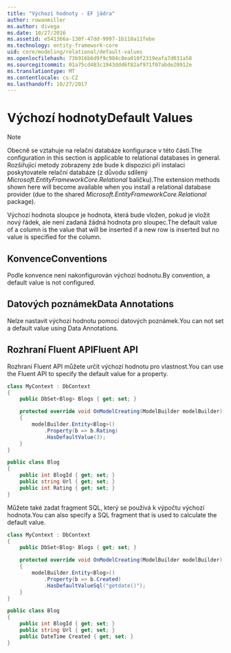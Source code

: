 ```yaml
---
title: "Výchozí hodnoty - EF jádra"
author: rowanmiller
ms.author: divega
ms.date: 10/27/2016
ms.assetid: e541366a-130f-47dd-9997-1b110a11febe
ms.technology: entity-framework-core
uid: core/modeling/relational/default-values
ms.openlocfilehash: 73b916b6d9f9c984c8ea010f2319eafa7d031a58
ms.sourcegitcommit: 01a75cd483c1943ddd6f82af971f07abde20912e
ms.translationtype: MT
ms.contentlocale: cs-CZ
ms.lasthandoff: 10/27/2017
---
```

# <a name="default-values"></a><span data-ttu-id="13cd4-102">Výchozí hodnoty</span><span class="sxs-lookup"><span data-stu-id="13cd4-102">Default Values</span></span>

> [!NOTE]  
> <span data-ttu-id="13cd4-103">Obecně se vztahuje na relační databáze konfigurace v této části.</span><span class="sxs-lookup"><span data-stu-id="13cd4-103">The configuration in this section is applicable to relational databases in general.</span></span> <span data-ttu-id="13cd4-104">Rozšiřující metody zobrazeny zde bude k dispozici při instalaci poskytovatele relační databáze (z důvodu sdílený *Microsoft.EntityFrameworkCore.Relational* balíčku).</span><span class="sxs-lookup"><span data-stu-id="13cd4-104">The extension methods shown here will become available when you install a relational database provider (due to the shared *Microsoft.EntityFrameworkCore.Relational* package).</span></span>

<span data-ttu-id="13cd4-105">Výchozí hodnota sloupce je hodnota, která bude vložen, pokud je vložit nový řádek, ale není zadaná žádná hodnota pro sloupec.</span><span class="sxs-lookup"><span data-stu-id="13cd4-105">The default value of a column is the value that will be inserted if a new row is inserted but no value is specified for the column.</span></span>

## <a name="conventions"></a><span data-ttu-id="13cd4-106">Konvence</span><span class="sxs-lookup"><span data-stu-id="13cd4-106">Conventions</span></span>

<span data-ttu-id="13cd4-107">Podle konvence není nakonfigurován výchozí hodnotu.</span><span class="sxs-lookup"><span data-stu-id="13cd4-107">By convention, a default value is not configured.</span></span>

## <a name="data-annotations"></a><span data-ttu-id="13cd4-108">Datových poznámek</span><span class="sxs-lookup"><span data-stu-id="13cd4-108">Data Annotations</span></span>

<span data-ttu-id="13cd4-109">Nelze nastavit výchozí hodnotu pomocí datových poznámek.</span><span class="sxs-lookup"><span data-stu-id="13cd4-109">You can not set a default value using Data Annotations.</span></span>

## <a name="fluent-api"></a><span data-ttu-id="13cd4-110">Rozhraní Fluent API</span><span class="sxs-lookup"><span data-stu-id="13cd4-110">Fluent API</span></span>

<span data-ttu-id="13cd4-111">Rozhraní Fluent API můžete určit výchozí hodnotu pro vlastnost.</span><span class="sxs-lookup"><span data-stu-id="13cd4-111">You can use the Fluent API to specify the default value for a property.</span></span>

<!-- [!code-csharp[Main](samples/core/relational/Modeling/FluentAPI/Samples/Relational/DefaultValue.cs?highlight=9)] -->
``` csharp
class MyContext : DbContext
{
    public DbSet<Blog> Blogs { get; set; }

    protected override void OnModelCreating(ModelBuilder modelBuilder)
    {
        modelBuilder.Entity<Blog>()
            .Property(b => b.Rating)
            .HasDefaultValue(3);
    }
}

public class Blog
{
    public int BlogId { get; set; }
    public string Url { get; set; }
    public int Rating { get; set; }
}
```

<span data-ttu-id="13cd4-112">Můžete také zadat fragment SQL, který se používá k výpočtu výchozí hodnota.</span><span class="sxs-lookup"><span data-stu-id="13cd4-112">You can also specify a SQL fragment that is used to calculate the default value.</span></span>

<!-- [!code-csharp[Main](samples/core/relational/Modeling/FluentAPI/Samples/Relational/DefaultValueSql.cs?highlight=9)] -->
``` csharp
class MyContext : DbContext
{
    public DbSet<Blog> Blogs { get; set; }

    protected override void OnModelCreating(ModelBuilder modelBuilder)
    {
        modelBuilder.Entity<Blog>()
            .Property(b => b.Created)
            .HasDefaultValueSql("getdate()");
    }
}

public class Blog
{
    public int BlogId { get; set; }
    public string Url { get; set; }
    public DateTime Created { get; set; }
}
```
